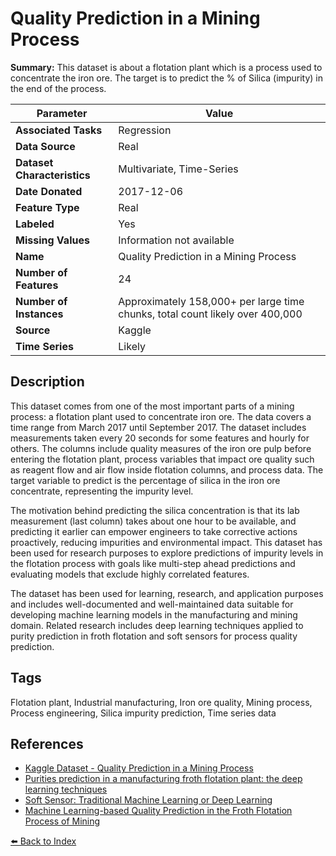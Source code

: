 # Quality Prediction in a Mining Process

**Summary:** This dataset is about a flotation plant which is a process used to concentrate the iron ore. The target is to predict the % of Silica (impurity) in the end of the process.

| Parameter | Value |
| --- | --- |
| **Associated Tasks** | Regression |
| **Data Source** | Real |
| **Dataset Characteristics** | Multivariate, Time-Series |
| **Date Donated** | 2017-12-06 |
| **Feature Type** | Real |
| **Labeled** | Yes |
| **Missing Values** | Information not available |
| **Name** | Quality Prediction in a Mining Process |
| **Number of Features** | 24 |
| **Number of Instances** | Approximately 158,000+ per large time chunks, total count likely over 400,000 |
| **Source** | Kaggle |
| **Time Series** | Likely |

## Description

This dataset comes from one of the most important parts of a mining process: a flotation plant used to concentrate iron ore. The data covers a time range from March 2017 until September 2017. The dataset includes measurements taken every 20 seconds for some features and hourly for others. The columns include quality measures of the iron ore pulp before entering the flotation plant, process variables that impact ore quality such as reagent flow and air flow inside flotation columns, and process data. The target variable to predict is the percentage of silica in the iron ore concentrate, representing the impurity level.

The motivation behind predicting the silica concentration is that its lab measurement (last column) takes about one hour to be available, and predicting it earlier can empower engineers to take corrective actions proactively, reducing impurities and environmental impact. This dataset has been used for research purposes to explore predictions of impurity levels in the flotation process with goals like multi-step ahead predictions and evaluating models that exclude highly correlated features.

The dataset has been used for learning, research, and application purposes and includes well-documented and well-maintained data suitable for developing machine learning models in the manufacturing and mining domain. Related research includes deep learning techniques applied to purity prediction in froth flotation and soft sensors for process quality prediction.

## Tags

Flotation plant, Industrial manufacturing, Iron ore quality, Mining process, Process engineering, Silica impurity prediction, Time series data

## References

- [Kaggle Dataset - Quality Prediction in a Mining Process](https://www.kaggle.com/datasets/edumagalhaes/quality-prediction-in-a-mining-process)
- [Purities prediction in a manufacturing froth flotation plant: the deep learning techniques](https://link.springer.com/article/10.1007/s00521-020-04773-2)
- [Soft Sensor: Traditional Machine Learning or Deep Learning](https://www.researchgate.net/publication/329260095_Soft_Sensor_Traditional_Machine_Learning_or_Deep_Learning)
- [Machine Learning-based Quality Prediction in the Froth Flotation Process of Mining](https://www.diva-portal.org/smash/get/diva2:1386720/FULLTEXT01.pdf)

[⬅️ Back to Index](../README.md)
